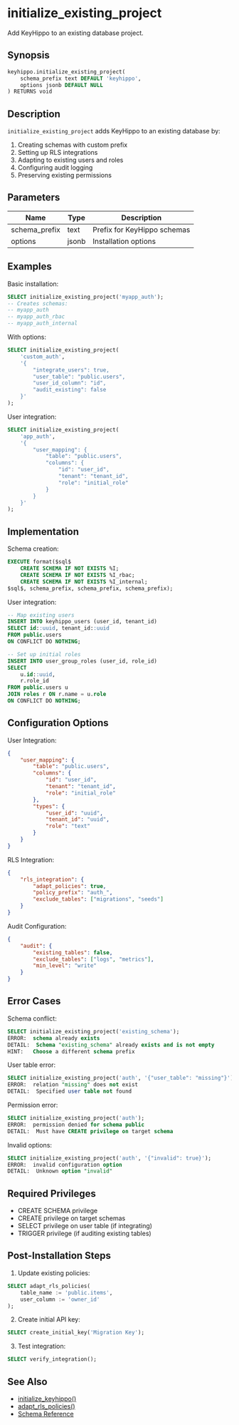 # initialize_existing_project

Add KeyHippo to an existing database project.

## Synopsis

```sql
keyhippo.initialize_existing_project(
    schema_prefix text DEFAULT 'keyhippo',
    options jsonb DEFAULT NULL
) RETURNS void
```

## Description

`initialize_existing_project` adds KeyHippo to an existing database by:
1. Creating schemas with custom prefix
2. Setting up RLS integrations
3. Adapting to existing users and roles
4. Configuring audit logging
5. Preserving existing permissions

## Parameters

| Name | Type | Description |
|------|------|-------------|
| schema_prefix | text | Prefix for KeyHippo schemas |
| options | jsonb | Installation options |

## Examples

Basic installation:
```sql
SELECT initialize_existing_project('myapp_auth');
-- Creates schemas:
-- myapp_auth
-- myapp_auth_rbac
-- myapp_auth_internal
```

With options:
```sql
SELECT initialize_existing_project(
    'custom_auth',
    '{
        "integrate_users": true,
        "user_table": "public.users",
        "user_id_column": "id",
        "audit_existing": false
    }'
);
```

User integration:
```sql
SELECT initialize_existing_project(
    'app_auth',
    '{
        "user_mapping": {
            "table": "public.users",
            "columns": {
                "id": "user_id",
                "tenant": "tenant_id",
                "role": "initial_role"
            }
        }
    }'
);
```

## Implementation

Schema creation:
```sql
EXECUTE format($sql$
    CREATE SCHEMA IF NOT EXISTS %I;
    CREATE SCHEMA IF NOT EXISTS %I_rbac;
    CREATE SCHEMA IF NOT EXISTS %I_internal;
$sql$, schema_prefix, schema_prefix, schema_prefix);
```

User integration:
```sql
-- Map existing users
INSERT INTO keyhippo_users (user_id, tenant_id)
SELECT id::uuid, tenant_id::uuid
FROM public.users
ON CONFLICT DO NOTHING;

-- Set up initial roles
INSERT INTO user_group_roles (user_id, role_id)
SELECT 
    u.id::uuid,
    r.role_id
FROM public.users u
JOIN roles r ON r.name = u.role
ON CONFLICT DO NOTHING;
```

## Configuration Options

User Integration:
```json
{
    "user_mapping": {
        "table": "public.users",
        "columns": {
            "id": "user_id",
            "tenant": "tenant_id",
            "role": "initial_role"
        },
        "types": {
            "user_id": "uuid",
            "tenant_id": "uuid",
            "role": "text"
        }
    }
}
```

RLS Integration:
```json
{
    "rls_integration": {
        "adapt_policies": true,
        "policy_prefix": "auth_",
        "exclude_tables": ["migrations", "seeds"]
    }
}
```

Audit Configuration:
```json
{
    "audit": {
        "existing_tables": false,
        "exclude_tables": ["logs", "metrics"],
        "min_level": "write"
    }
}
```

## Error Cases

Schema conflict:
```sql
SELECT initialize_existing_project('existing_schema');
ERROR:  schema already exists
DETAIL:  Schema "existing_schema" already exists and is not empty
HINT:   Choose a different schema prefix
```

User table error:
```sql
SELECT initialize_existing_project('auth', '{"user_table": "missing"}');
ERROR:  relation "missing" does not exist
DETAIL:  Specified user table not found
```

Permission error:
```sql
SELECT initialize_existing_project('auth');
ERROR:  permission denied for schema public
DETAIL:  Must have CREATE privilege on target schema
```

Invalid options:
```sql
SELECT initialize_existing_project('auth', '{"invalid": true}');
ERROR:  invalid configuration option
DETAIL:  Unknown option "invalid"
```

## Required Privileges

- CREATE SCHEMA privilege
- CREATE privilege on target schemas
- SELECT privilege on user table (if integrating)
- TRIGGER privilege (if auditing existing tables)

## Post-Installation Steps

1. Update existing policies:
```sql
SELECT adapt_rls_policies(
    table_name := 'public.items',
    user_column := 'owner_id'
);
```

2. Create initial API key:
```sql
SELECT create_initial_key('Migration Key');
```

3. Test integration:
```sql
SELECT verify_integration();
```

## See Also

- [initialize_keyhippo()](initialize_keyhippo.md)
- [adapt_rls_policies()](adapt_rls_policies.md)
- [Schema Reference](../schemas.md)